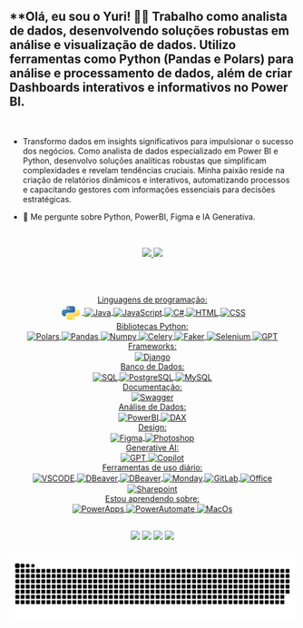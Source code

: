 ## **Olá, eu sou o Yuri! 👋🏼 Trabalho como analista de dados, desenvolvendo soluções robustas em análise e visualização de dados. Utilizo ferramentas como Python (Pandas e Polars) para análise e processamento de dados, além de criar Dashboards interativos e informativos no Power BI.
<br>

- Transformo dados em insights significativos para impulsionar o sucesso dos negócios. Como analista de dados especializado em Power BI e Python, desenvolvo soluções analíticas robustas que simplificam complexidades e revelam tendências cruciais. Minha paixão reside na criação de relatórios dinâmicos e interativos, automatizando processos e capacitando gestores com informações essenciais para decisões estratégicas.

- 💬 Me pergunte sobre Python, PowerBI, Figma e IA Generativa.

##

<br>
<!--github stats-->
<div align="center" style="display: inline">
   <a href="https://github.com/yurivfernandes">
   <div style="display: inline_block">
      <img height="175em" src="https://github-readme-stats.vercel.app/api?username=yurivfernandes&show_icons=true&include_all_commits=true&count_private=true&bg_color=151515&border_color=9C4E6A&title_color=d7d8c0&text_color=d1c89a&icon_color=5aa2c9"/>
      <img height="175em" src="https://github-readme-stats.vercel.app/api/top-langs/?username=yurivfernandes&layout=compact&langs_count=12&bg_color=151515&border_color=9C4E6A&title_color=d7d8c0&text_color=d5e5e4&icon_color=5aa2c9"/> 
   </div>
</div>
  
  ##
<div align="center" style="display: inline_block"><br>
   <br>
   Linguagens de programação:
   <br>
   <img align="center" alt="Python" height="30" width="40" src="https://raw.githubusercontent.com/devicons/devicon/master/icons/python/python-original.svg">
   <img align="center" alt="Java" height="30" width="20" src="https://upload.wikimedia.org/wikipedia/fr/thumb/2/2e/Java_Logo.svg/1100px-Java_Logo.svg.png">
   <img align="center" alt="JavaScript" height="30" width="40" src="https://camo.githubusercontent.com/426c1121b29abc64a6b1af1e3aa3091abb38e39c87054720b765af1425c74e7f/68747470733a2f2f63646e2e6a7364656c6976722e6e65742f67682f64657669636f6e732f64657669636f6e2f69636f6e732f6a6176617363726970742f6a6176617363726970742d6f726967696e616c2e737667">
   <img align="center" alt="C#" height="30" width="30" src="https://upload.wikimedia.org/wikipedia/commons/thumb/b/bd/Logo_C_sharp.svg/1200px-Logo_C_sharp.svg.png">
   <img align="center" alt="HTML" height="30" width="30" src="https://upload.wikimedia.org/wikipedia/commons/thumb/3/38/HTML5_Badge.svg/2048px-HTML5_Badge.svg.png">
   <img align="center" alt="CSS" height="30" width="30" src="https://upload.wikimedia.org/wikipedia/commons/6/62/CSS3_logo.svg">
   <br>
   Bibliotecas Python:
   <br>
   <img align="center" alt="Polars" height="30" width="60" src="https://res.cloudinary.com/zoominfo-com/image/upload/w_52,h_52,c_fit/pola.rs">
   <img align="center" alt="Pandas" height="30" width="30" src="https://pandas.pydata.org//static/img/favicon_white.ico">
   <img align="center" alt="Numpy" height="30" width="60" src="https://upload.wikimedia.org/wikipedia/commons/thumb/3/31/NumPy_logo_2020.svg/2560px-NumPy_logo_2020.svg.png">
   <img align="center" alt="Celery" height="30" width="30" src="https://docs.celeryq.dev/en/stable/_static/celery_512.png">
   <img align="center" alt="Faker" height="30" width="60" src="https://miro.medium.com/v2/resize:fit:640/1*ZKJ2QPadOustWCdOPAatgA.png">
   <img align="center" alt="Selenium" height="30" width="30" src="https://www.svgrepo.com/show/354321/selenium.svg">
   <img align="center" alt="GPT" height="30" width="30" src="https://static.vecteezy.com/system/resources/previews/024/558/807/non_2x/openai-chatgpt-logo-icon-free-png.png">
  <br>
   Frameworks:
   <br>
   <img align="center" alt="Django" height="30" width="60" src="https://www.svgrepo.com/show/353657/django-icon.svg">
   <br>
   Banco de Dados:
   <br>
   <img align="center" alt="SQL" height="30" width="60" src="https://upload.wikimedia.org/wikipedia/commons/thumb/8/87/Sql_data_base_with_logo.png/640px-Sql_data_base_with_logo.png">
   <img align="center" alt="PostgreSQL" height="30" width="60" src="https://camo.githubusercontent.com/56b87fdd5972d8d9de2d37a5b532ddff10c99bfa7a1886a71c6849ab218b7f33/68747470733a2f2f63646e2e6a7364656c6976722e6e65742f67682f64657669636f6e732f64657669636f6e2f69636f6e732f706f737467726573716c2f706f737467726573716c2d6f726967696e616c2d776f72646d61726b2e737667">
   <img align="center" alt="MySQL" height="30" width="60" src="https://camo.githubusercontent.com/e6a8a6e6d48025fcc12fdc75d6352cb924f8aed16af2e610c02492630f4d79c2/68747470733a2f2f63646e2e6a7364656c6976722e6e65742f67682f64657669636f6e732f64657669636f6e2f69636f6e732f6d7973716c2f6d7973716c2d6f726967696e616c2d776f72646d61726b2e737667">
   <br>
   Documentação:
   <br>
   <img align="center" alt="Swagger" height="30" width="30" src="https://help.apiary.io/images/swagger-logo.png">
   <br>
   Análise de Dados:
   <br>
   <img align="center" alt="PowerBI" height="30" width="60" src="https://upload.wikimedia.org/wikipedia/commons/c/cf/New_Power_BI_Logo.svg">
   <img align="center" alt="DAX" height="30" width="60" src="https://iconape.com/wp-content/files/qn/54858/svg/dax.svg">
   <br>
   Design:
   <br>
   <img align="center" alt="Figma" height="25" width="25" src="https://cdn.iconscout.com/icon/free/png-256/free-figma-logo-icon-download-in-svg-png-gif-file-formats--technology-social-media-vol-3-pack-logos-icons-3030133.png?f=webp&w=256">
    <img align="center" alt="Photoshop" height="30" width="30" src="https://upload.wikimedia.org/wikipedia/commons/thumb/a/af/Adobe_Photoshop_CC_icon.svg/1051px-Adobe_Photoshop_CC_icon.svg.png">
   <br>
   Generative AI:
   <br>
   <img align="center" alt="GPT" height="30" width="30" src="https://static.vecteezy.com/system/resources/previews/024/558/807/non_2x/openai-chatgpt-logo-icon-free-png.png">
   <img align="center" alt="Copilot" height="30" width="30" src="https://upload.wikimedia.org/wikipedia/commons/thumb/2/2a/Microsoft_365_Copilot_Icon.svg/768px-Microsoft_365_Copilot_Icon.svg.png">
   <br>
   Ferramentas de uso diário:
   <br>
   <img align="center" alt="VSCODE" height="30" width="30" src="https://upload.wikimedia.org/wikipedia/commons/thumb/9/9a/Visual_Studio_Code_1.35_icon.svg/768px-Visual_Studio_Code_1.35_icon.svg.png">
   <img align="center" alt="DBeaver" height="30" width="30" src="https://upload.wikimedia.org/wikipedia/commons/thumb/b/b5/DBeaver_logo.svg/1200px-DBeaver_logo.svg.png">
   <img align="center" alt="DBeaver" height="30" width="30" src="https://upload.wikimedia.org/wikipedia/commons/thumb/e/e9/Notion-logo.svg/1200px-Notion-logo.svg.png">
   <img align="center" alt="Monday" height="30" width="30" src="https://www.cdnlogo.com/logos/m/75/monday.svg">
   <img align="center" alt="GitLab" height="30" width=30" src="https://upload.wikimedia.org/wikipedia/commons/thumb/3/35/GitLab_icon.svg/800px-GitLab_icon.svg.png">
   <img align="center" alt="Office" height="30" width="30" src="https://cdn.worldvectorlogo.com/logos/office-2.svg">
   <img align="center" alt="Sharepoint" height="30" width="70" src="https://images.squarespace-cdn.com/content/v1/5ff8019bba95033834f15ff4/8185bae2-2b92-42c5-ab42-465db2ac132b/SharePoint-Logo.png">
<br>
   Estou aprendendo sobre:
   <br>
   <img align="center" alt="PowerApps" height="30" width="30" src="https://img.icons8.com/fluent/512/microsoft-power-apps.png">
   <img align="center" alt="PowerAutomate" height="30" width="30" src="https://upload.wikimedia.org/wikipedia/commons/thumb/4/4d/Microsoft_Power_Automate.svg/2048px-Microsoft_Power_Automate.svg.png">
   <img align="center" alt="MacOs" height="30" width="30" src="https://seeklogo.com/images/A/apple-mac-os-logo-02F86B913E-seeklogo.com.png">
   <br>

</div>
  
  ##
 
<div align="center"> 
  <a href="https://instagram.com/yurivfernandes" target="_blank"><img src="https://img.shields.io/badge/-Instagram-%23E4405F?style=for-the-badge&logo=instagram&logoColor=white" target="_blank"></a>
   <a href="https://www.youtube.com/@yurivianafernandes" target="_blank"><img src="https://img.shields.io/badge/-youtube-%23E4405F?style=for-the-badge&logo=youtube&logoColor=white" target="_blank"></a> 
  <a href = "mailto:yuri.viana.fernandes@gmail.com"><img src="https://img.shields.io/badge/-Gmail-%23333?style=for-the-badge&logo=gmail&logoColor=white" target="_blank"></a>
  <a href="https://www.linkedin.com/in/yurianalistabi" target="_blank"><img src="https://img.shields.io/badge/-LinkedIn-%230077B5?style=for-the-badge&logo=linkedin&logoColor=white" target="_blank"></a> 
  
</div>

##

<picture>
  <source media="(prefers-color-scheme: dark)" srcset="https://raw.githubusercontent.com/yurivfernandes/yurivfernandes-/output/github-contribution-grid-snake-dark.svg">
  <source media="(prefers-color-scheme: light)" srcset="https://raw.githubusercontent.com/yurivfernandes/yurivfernandes-/output/github-contribution-grid-snake.svg">
  <img alt="github contribution grid snake animation" src="https://raw.githubusercontent.com/yurivfernandes/yurivfernandes-/output/github-contribution-grid-snake.svg">
</picture>
